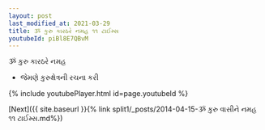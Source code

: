 ```yaml
---
layout: post
last_modified_at: 2021-03-29
title: ૐ કુરુ કારઠરે નમહ ૧૧ ટાઈમ્સ
youtubeId: piBl8E7QBvM
---
```

 
 
 ૐ કુરુ કારઠરે નમહ  
 
 -  જેમણે કુરુક્ષેત્રની રચના કરી 
 
  
 
  
 
 
 
 
 
 


{% include youtubePlayer.html id=page.youtubeId %}
 
[Next]({{ site.baseurl }}{% link  split1/_posts/2014-04-15-ૐ કુરુ વાસીને નમહ ૧૧ ટાઈમ્સ.md%})
 
